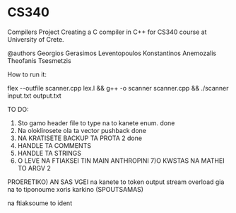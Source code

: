 # CS340
Compilers Project
Creating a C compiler in C++ for CS340 course at University of Crete.

@authors      Georgios Gerasimos Leventopoulos     Konstantinos Anemozalis    Theofanis Tsesmetzis

How to run it:

flex --outfile scanner.cpp lex.l && g++ -o scanner scanner.cpp && ./scanner input.txt output.txt

TO DO:
1) Sto gamo header file to type na to kanete enum. done
2) Na oloklirosete ola ta vector pushback  done
3) NA KRATISETE BACKUP TA PROTA 2 done
4) HANDLE TA COMMENTS
5) HANDLE TA STRINGS
6) O LEVE NA FTIAKSEI TIN MAIN ANTHROPINI
7)O KWSTAS NA MATHEI TO ARGV 2

PROERETIKO) AN SAS VGEI na kanete to token output stream overload gia na to tiponoume xoris karkino (SPOUTSAMAS)


na ftiaksoume to ident